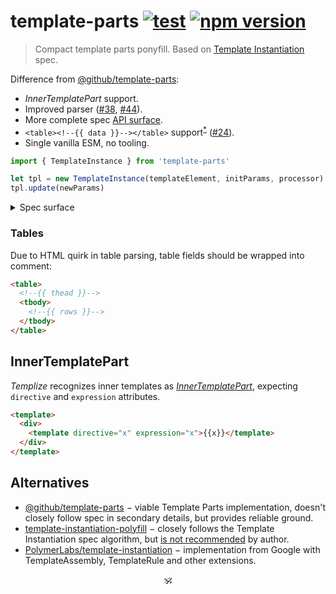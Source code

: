 # template-parts [![test](https://github.com/spectjs/template-parts/actions/workflows/test.yml/badge.svg)](https://github.com/spectjs/template-parts/actions/workflows/test.yml) [![npm version](https://img.shields.io/npm/v/template-parts)](http://npmjs.org/template-parts)

> Compact template parts ponyfill. Based on [Template Instantiation](https://github.com/WICG/webcomponents/blob/gh-pages/proposals/Template-Instantiation.md#32-template-parts-and-custom-template-process-callback) spec.

Difference from [@github/template-parts](https://github.com/github/template-parts):

- _InnerTemplatePart_ support.
- Improved parser ([#38](https://github.com/github/template-parts/issues/38), [#44](https://github.com/github/template-parts/issues/44)).
- More complete spec [API surface](#spec-surface).
- `<table><!--{{ data }}--></table>` support<sup><a href="#tables">*</a></sup> ([#24](https://github.com/domenic/template-parts/issues/2)).
- Single vanilla ESM, no tooling.
<!-- - [`<svg width={{ width }}>`](https://github.com/github/template-parts/issues/26) and other cases fixed. -->


```js
import { TemplateInstance } from 'template-parts'

let tpl = new TemplateInstance(templateElement, initParams, processor)
tpl.update(newParams)
```

<details id="spec-surface">
  <summary>Spec surface</summary>

```js
interface TemplateInstance : DocumentFragment {
    void update(any state);
};

callback TemplateProcessCallback = void (TemplateInstance, sequence<TemplatePart>, any state);

dictionary TemplateProcessor {
    TemplateProcessCallback processCallback;
    TemplateProcessCallback? createCallback;
};

interface TemplatePart {
    readonly attribute DOMString expression;
    attribute DOMString? value;
};

interface AttributeTemplatePart : TemplatePart {
    readonly attribute Element element;
    readonly attribute DOMString attributeName;
    readonly attribute DOMString attributeNamespace;
    attribute boolean booleanValue;
};

interface NodeTemplatePart : TemplatePart {
    readonly attribute ContainerNode parentNode;
    readonly attribute Node? previousSibling;
    readonly attribute Node? nextSibling;
    [NewObject] readonly NodeList replacementNodes;
    void replace((Node or DOMString)... nodes);
    void replaceHTML(DOMString html);
};

interface InnerTemplatePart : NodeTemplatePart {
    HTMLTemplateElement template;
    attribute DOMString directive;
};
```
</details>


### Tables

Due to HTML quirk in table parsing, table fields should be wrapped into comment:

```html
<table>
  <!--{{ thead }}-->
  <tbody>
    <!--{{ rows }}-->
  </tbody>
</table>
```

## InnerTemplatePart

_Templize_ recognizes inner templates as [_InnerTemplatePart_](https://github.com/WICG/webcomponents/blob/gh-pages/proposals/Template-Instantiation.md#33-conditionals-and-loops-using-nested-templates), expecting `directive` and `expression` attributes.

```html
<template>
  <div>
    <template directive="x" expression="x">{{x}}</template>
  </div>
</template>
```

## Alternatives

* [@github/template-parts](https://github.com/github/template-parts) − viable Template Parts implementation, doesn't closely follow spec in secondary details, but provides reliable ground.
* [template-instantiation-polyfill](https://github.com/bennypowers/template-instantiation-polyfill#readme) − closely follows the Template Instantiation spec algorithm, but [is not recommended](https://github.com/bennypowers/template-instantiation-polyfill/pull/2#issuecomment-1004110993) by author.
* [PolymerLabs/template-instantiation](https://github.com/PolymerLabs/template-instantiation) − implementation from Google with TemplateAssembly, TemplateRule and other extensions.


<p align="center">🕉<p>
